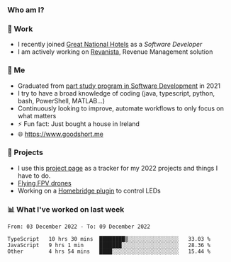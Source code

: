 ### Who am I?

<!--
**goodshort/goodshort** is a ✨ _special_ ✨ repository because its `README.md` (this file) appears on your GitHub profile.
-->
### 💼 Work
- I recently joined [Great National Hotels](https://www.greatnationalhotels.com/) as a _Software Developer_
- I am actively working on [Revanista](https://www.revanista.com/), Revenue Management solution

### 🌱 Me
- Graduated from [part study program in Software Development](https://www.goodshort.me/who-am-i/studies#higher-diploma-in-software-development) in 2021
- I try to have a broad knowledge of coding (java, typescript, python, bash, PowerShell, MATLAB...)
- Continuously looking to improve, automate workflows to only focus on what matters
- ⚡ Fun fact: Just bought a house in Ireland
- 🌐 https://www.goodshort.me

### 🚧 Projects

- I use this [project page](https://github.com/users/goodshort/projects/2) as a tracker for my 2022 projects and things I have to do.
- [Flying FPV drones](https://www.youtube.com/watch?v=PdOF5c4RF18&list=PLhU-As_kQhM6L6iwidza6sSdfxEybA7VZ)
- Working on a [Homebridge plugin](https://github.com/goodshort/homebridge-wled-preset) to control LEDs

### 📊 What I've worked on last week

<!--START_SECTION:waka-->

```text
From: 03 December 2022 - To: 09 December 2022

TypeScript   10 hrs 30 mins  ████████▒░░░░░░░░░░░░░░░░   33.03 %
JavaScript   9 hrs 1 min     ███████░░░░░░░░░░░░░░░░░░   28.36 %
Other        4 hrs 54 mins   ████░░░░░░░░░░░░░░░░░░░░░   15.44 %
```

<!--END_SECTION:waka-->
